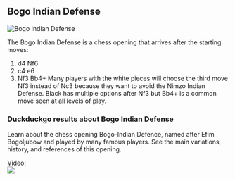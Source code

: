 ## Bogo Indian Defense

![Bogo Indian Defense](https://www.thechesswebsite.com/wp-content/uploads/2019/04/bogo-indian-defense.png)

The Bogo Indian Defense is a chess opening that arrives after the starting moves:
1. d4 Nf6
2. c4 e6
3. Nf3 Bb4+
Many players with the white pieces will choose the third move Nf3 instead of Nc3 because they want to avoid the Nimzo Indian Defense. Black has multiple options after Nf3 but Bb4+ is a common move seen at all levels of play.


### Duckduckgo results about Bogo Indian Defense

Learn about the chess opening Bogo-Indian Defence, named after Efim Bogoljubow and played by many famous players. See the main variations, history, and references of this opening.

Video:  
[![](https://tse1.mm.bing.net/th?id=OVP.qDjf0wUZa0gksBRrFaVpXwHgFo&pid=Api)](https://www.youtube.com/watch?v=3HqUziP4nhE)

